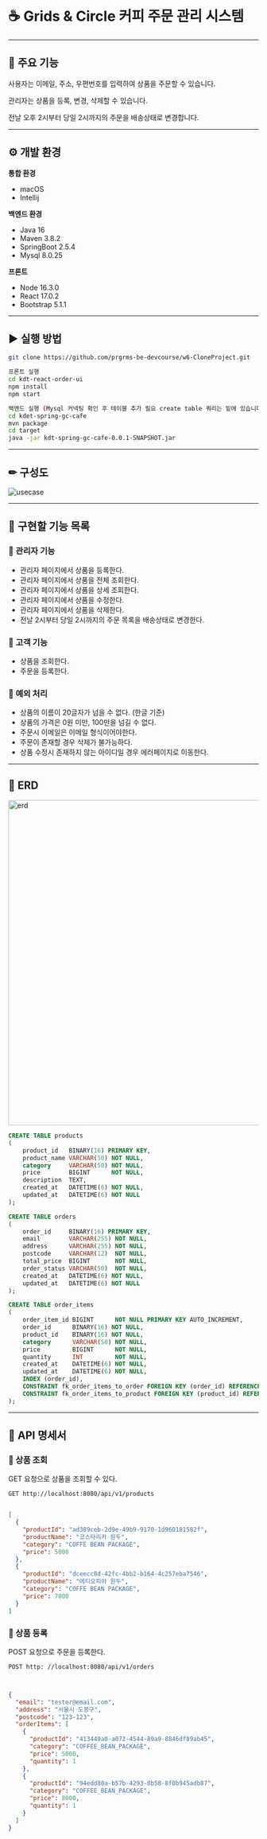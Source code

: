 # ☕ Grids & Circle 커피 주문 관리 시스템

---

## 🚀 주요 기능

사용자는 이메일, 주소, 우편번호를 입력하여 상품을 주문할 수 있습니다.

관리자는 상품을 등록, 변경, 삭제할 수 있습니다.

전날 오후 2시부터 당일 2시까지의 주문을 배송상태로 변경합니다.

---

## ⚙ 개발 환경

**통합 환경**

- macOS
- Intellij

**백엔드 환경**

- Java 16
- Maven 3.8.2
- SpringBoot 2.5.4
- Mysql 8.0.25

**프론트**

- Node 16.3.0
- React 17.0.2
- Bootstrap 5.1.1

---

## ▶ 실행 방법

```bash
git clone https://github.com/prgrms-be-devcourse/w6-CloneProject.git

프론트 실행
cd kdt-react-order-ui
npm install
npm start

백엔드 실행 (Mysql 커넥팅 확인 후 테이블 추가 필요 create table 쿼리는 밑에 있습니다.)
cd kdet-spring-gc-cafe
mvn package
cd target
java -jar kdt-spring-gc-cafe-0.0.1-SNAPSHOT.jar
```

---

## ✏ 구성도

![usecase](https://user-images.githubusercontent.com/58363663/133761964-65ea6e3b-e4cf-482a-ba15-d5433d320328.png)

---

## 📝 구현할 기능 목록

### 📌 **관리자 기능**

- 관리자 페이지에서 상품을 등록한다.
- 관리자 페이지에서 상품을 전체 조회한다.
- 관리자 페이지에서 상품을 상세 조회한다.
- 관리자 페이지에서 상품을 수정한다.
- 관리자 페이지에서 상품을 삭제한다.
- 전날 2시부터 당일 2시까지의 주문 목록을 배송상태로 변경한다.

### 📌 **고객 기능**

- 상품을 조회한다.
- 주문을 등록한다.

### 📌 **예외 처리**
- 상품의 이름이 20글자가 넘을 수 없다. (한글 기준)
- 상품의 가격은 0원 미만, 100만을 넘길 수 없다.
- 주문시 이메일은 이메일 형식이어야한다.
- 주문이 존재할 경우 삭제가 불가능하다.
- 상품 수정시 존재하지 않는 아이디일 경우 에러페이지로 이동한다.

---

## 📖 ERD

<img width="654" alt="erd" src="https://user-images.githubusercontent.com/58363663/133761939-7944596d-79ee-4b30-a897-9b78bd74fe17.png">

```sql
CREATE TABLE products
(
    product_id   BINARY(16) PRIMARY KEY,
    product_name VARCHAR(50) NOT NULL,
    category     VARCHAR(50) NOT NULL,
    price        BIGINT      NOT NULL,
    description  TEXT,
    created_at   DATETIME(6) NOT NULL,
    updated_at   DATETIME(6) NOT NULL
);

CREATE TABLE orders
(
    order_id     BINARY(16) PRIMARY KEY,
    email        VARCHAR(255) NOT NULL,
    address      VARCHAR(255) NOT NULL,
    postcode     VARCHAR(12)  NOT NULL,
    total_price  BIGINT       NOT NULL,
    order_status VARCHAR(50)  NOT NULL,
    created_at   DATETIME(6) NOT NULL,
    updated_at   DATETIME(6) NOT NULL
);

CREATE TABLE order_items
(
    order_item_id BIGINT      NOT NULL PRIMARY KEY AUTO_INCREMENT,
    order_id      BINARY(16) NOT NULL,
    product_id    BINARY(16) NOT NULL,
    category      VARCHAR(50) NOT NULL,
    price         BIGINT      NOT NULL,
    quantity      INT         NOT NULL,
    created_at    DATETIME(6) NOT NULL,
    updated_at    DATETIME(6) NOT NULL,
    INDEX (order_id),
    CONSTRAINT fk_order_items_to_order FOREIGN KEY (order_id) REFERENCES orders (order_id) ON DELETE CASCADE,
    CONSTRAINT fk_order_items_to_product FOREIGN KEY (product_id) REFERENCES products (product_id)
);
```

---

## 📑 API 명세서

### 📌 상품 조회

GET 요청으로 상품을 조회할 수 있다.

```http request
GET http://localhost:8080/api/v1/products
```

```json

[
  {
    "productId": "ad389ceb-2d9e-49b9-9170-1d960181582f",
    "productName": "코스타리카 원두",
    "category": "COFFE BEAN PACKAGE",
    "price": 5000
  },
  {
    "productId": "dceecc8d-42fc-4bb2-b164-4c257eba7546",
    "productName": "에티오피아 원두",
    "category": "COFFE BEAN PACKAGE",
    "price": 7000
  }
]
```

### 📌 상품 등록

POST 요청으로 주문을 등록한다.

```http request
POST http: //localhost:8080/api/v1/orders
```

```json


{
  "email": "tester@email.com",
  "address": "서울시 도봉구",
  "postcode": "123-123",
  "orderItems": [
    {
      "productId": "413449a0-a072-4544-89a9-8846df89ab45",
      "category": "COFFEE_BEAN_PACKAGE",
      "price": 5000,
      "quantity": 1
    },
    {
      "productId": "94edd80a-b57b-4293-8b58-8f0b945adb87",
      "category": "COFFEE_BEAN_PACKAGE",
      "price": 8000,
      "quantity": 1
    }
  ]
}
```